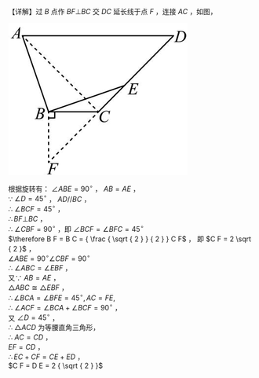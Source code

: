 【详解】过 $B$ 点作 $B F \bot B C$ 交 $D C$ 延长线于点 $F$ ，连接 $A C$ ，如图，

![](<../../qs_image_DB/专题1-1_一网打尽全等三角形模型_·十个模型（解析版）/2e40af16eb9d4f6f6ef6a7530e54226bc4e91a321e5d23c1ab59b3113d2f4865.jpg>)

根据旋转有： $\angle A B E = 9 0 ^ { \circ }$ ， $A B = A E$ ，  
∵ $\angle D = 4 5 ^ { \circ }$ ， $A D / / B C$ ，  
∴ $\angle B C F = 4 5 ^ { \circ }$ ，  
$\therefore B F \bot B C$ ，  
∴ $\angle C B F = 9 0 ^ { \circ }$ ，即 $\angle B C F = \angle B F C = 4 5 ^ { \circ }$   
$\therefore B F = B C = { \frac { \sqrt { 2 } } { 2 } } C F$ ， 即 $C F = 2 \sqrt { 2 }$ ，  
$\angle A B E = 9 0 ^ { \circ } \angle C B F = 9 0 ^ { \circ }$   
∴ $\angle A B C = \angle E B F$ ，  
又∵ $A B = A E$ ，  
$\triangle A B C { \cong } \triangle E B F$ ，  
$\therefore \angle B C A = \angle B F E = 4 5 ^ { \circ } , A C = F E ,$   
∴ $\angle A C F = \angle B C A + \angle B C F = 9 0 ^ { \circ }$ ，  
又 $\angle D = 4 5 ^ { \circ }$ ，  
∴ $\triangle A C D$ 为等腰直角三角形，  
∴ $A C = C D$ ，  
$E F = C D$ ，  
$\therefore E C + C F = C E + E D$ ，  
$C F = D E = 2 { \sqrt { 2 } }$
